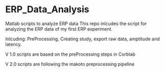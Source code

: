 # ERP_Data_Analysis
Matlab scripts to analyze ERP data
 This repo inlcudes the script for analyzing the ERP data of my first ERP experiment.
 
 Inlcuding: PreProcessing, Creating study, export raw data, amptitude and latency.
 
 V 1.0 scripts are based on the preProcessing steps in Corblab
 
 V 2.0 scripts are following the makoto preprocessing pipeline
